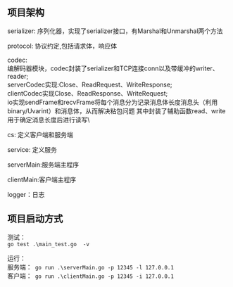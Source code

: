 ## 项目架构

serializer: 序列化器，实现了serializer接口，有Marshal和Unmarshal两个方法

protocol: 协议约定,包括请求体，响应体

codec: \
编解码器模块，codec封装了serializer和TCP连接conn以及带缓冲的writer、reader;\
serverCodec实现:Close、ReadRequest、WriteResponse;\
clientCodec实现Close、ReadResponse、WriteRequest;\
io实现sendFrame和recvFrame将每个消息分为记录消息体长度消息头（利用binary/Uvarint）和消息体，从而解决粘包问题
其中封装了辅助函数read、write用于确定消息长度后进行读写\

cs: 定义客户端和服务端

service: 定义服务

serverMain:服务端主程序

clientMain:客户端主程序

logger：日志

## 项目启动方式

测试：\
`go test .\main_test.go  -v`

运行：\
服务端：` go run .\serverMain.go -p 12345 -l 127.0.0.1`\
客户端：` go run .\clientMain.go -p 12345 -i 127.0.0.1`

